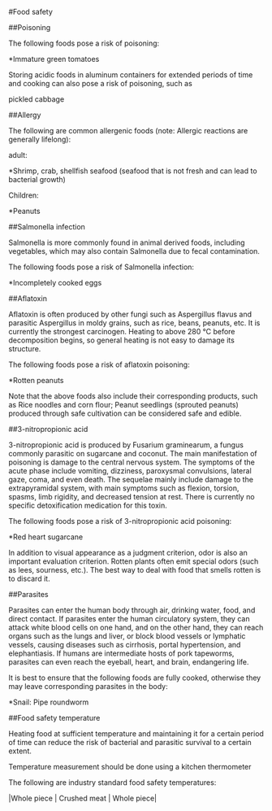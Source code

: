 #Food safety

##Poisoning

The following foods pose a risk of poisoning:

*Immature green tomatoes

Storing acidic foods in aluminum containers for extended periods of time and cooking can also pose a risk of poisoning, such as

pickled cabbage

##Allergy

The following are common allergenic foods (note: Allergic reactions are generally lifelong):

adult:

*Shrimp, crab, shellfish seafood (seafood that is not fresh and can lead to bacterial growth)

Children:

*Peanuts

##Salmonella infection

Salmonella is more commonly found in animal derived foods, including vegetables, which may also contain Salmonella due to fecal contamination.

The following foods pose a risk of Salmonella infection:

*Incompletely cooked eggs

##Aflatoxin

Aflatoxin is often produced by other fungi such as Aspergillus flavus and parasitic Aspergillus in moldy grains, such as rice, beans, peanuts, etc. It is currently the strongest carcinogen. Heating to above 280 ℃ before decomposition begins, so general heating is not easy to damage its structure.

The following foods pose a risk of aflatoxin poisoning:

*Rotten peanuts

Note that the above foods also include their corresponding products, such as Rice noodles and corn flour; Peanut seedlings (sprouted peanuts) produced through safe cultivation can be considered safe and edible.

##3-nitropropionic acid

3-nitropropionic acid is produced by Fusarium graminearum, a fungus commonly parasitic on sugarcane and coconut. The main manifestation of poisoning is damage to the central nervous system. The symptoms of the acute phase include vomiting, dizziness, paroxysmal convulsions, lateral gaze, coma, and even death. The sequelae mainly include damage to the extrapyramidal system, with main symptoms such as flexion, torsion, spasms, limb rigidity, and decreased tension at rest. There is currently no specific detoxification medication for this toxin.

The following foods pose a risk of 3-nitropropionic acid poisoning:

*Red heart sugarcane

In addition to visual appearance as a judgment criterion, odor is also an important evaluation criterion. Rotten plants often emit special odors (such as lees, sourness, etc.). The best way to deal with food that smells rotten is to discard it.

##Parasites

Parasites can enter the human body through air, drinking water, food, and direct contact. If parasites enter the human circulatory system, they can attack white blood cells on one hand, and on the other hand, they can reach organs such as the lungs and liver, or block blood vessels or lymphatic vessels, causing diseases such as cirrhosis, portal hypertension, and elephantiasis. If humans are intermediate hosts of pork tapeworms, parasites can even reach the eyeball, heart, and brain, endangering life.

It is best to ensure that the following foods are fully cooked, otherwise they may leave corresponding parasites in the body:

*Snail: Pipe roundworm

##Food safety temperature

Heating food at sufficient temperature and maintaining it for a certain period of time can reduce the risk of bacterial and parasitic survival to a certain extent.

Temperature measurement should be done using a kitchen thermometer

The following are industry standard food safety temperatures:

|Whole piece | Crushed meat | Whole piece|